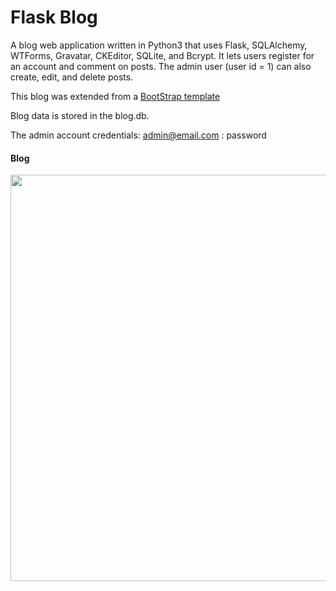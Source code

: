 
# Flask Blog

A blog web application written in Python3 that uses Flask, SQLAlchemy, WTForms, Gravatar, CKEditor, SQLite, and Bcrypt. It lets users register for an account and comment on posts. The admin user (user id = 1) can also create, edit, and delete posts.

This blog was extended from a [BootStrap template](https://startbootstrap.com/theme/clean-blog-jekyll)

Blog data is stored in the blog.db.

The admin account credentials:
admin@email.com : password



#### Blog
<img src="https://raw.githubusercontent.com/michael-pena/flask-blog-users/master/flask-blog.gif"  width=650>
